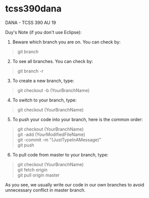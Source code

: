 # tcss390dana
DANA - TCSS 390 AU 19

Duy's Note (if you don't use Eclipse):
1. Beware which branch you are on. You can check by:
> git branch  
2. To see all branches. You can check by:
> git branch -r
3. To create a new branch, type:
> git checkout -b (YourBranchName)
4. To switch to your branch, type:
> git checkout (YourBranchName)
5. To push your code into your branch, here is the common order:
> git checkout (YourBranchName)  
> git -add (YourModifiedFileName)  
> git -commit -m "(JustTypeInAMessage)"  
> git push
6. To pull code from master to your branch, type:
> git checkout (YourBranchName)  
> git fetch origin  
> git pull origin master

As you see, we usually write our code in our own branches to avoid unnecessary conflict in master branch.
